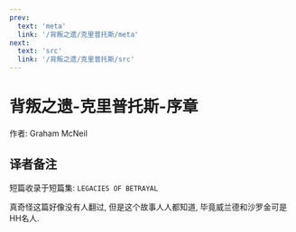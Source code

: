 ```yaml
---
prev:
  text: 'meta'
  link: '/背叛之遗/克里普托斯/meta'
next:
  text: 'src'
  link: '/背叛之遗/克里普托斯/src'
---
```


# 背叛之遗-克里普托斯-序章

作者: Graham McNeil

## 译者备注

短篇收录于短篇集: `LEGACIES OF BETRAYAL`

真奇怪这篇好像没有人翻过, 但是这个故事人人都知道, 毕竟威兰德和沙罗金可是HH名人.
